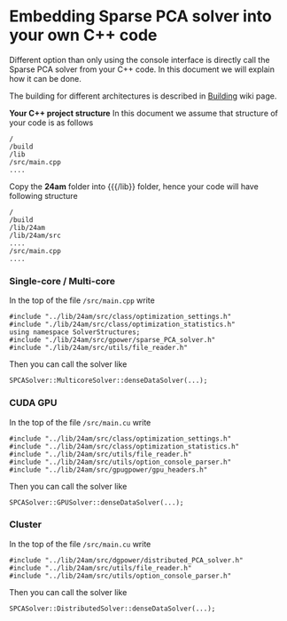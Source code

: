 # Embedding Sparse PCA solver into your own C++ code #

Different option than only using the console interface is directly call the Sparse PCA solver from your C++ code. In this document we will explain how it can be done.

The building for different architectures is described in [Building](Building.md) wiki page.

**Your C++ project structure** In this document we assume that structure of your code is as follows
```
/
/build
/lib
/src/main.cpp
....
```
Copy the **24am** folder into {{{/lib}} folder, hence your code will have following structure
```
/
/build
/lib/24am
/lib/24am/src
....
/src/main.cpp
....
```




### Single-core / Multi-core ###

In the top of the file `/src/main.cpp`
write
```
#include "../lib/24am/src/class/optimization_settings.h"
#include "./lib/24am/src/class/optimization_statistics.h"
using namespace SolverStructures;
#include "./lib/24am/src/gpower/sparse_PCA_solver.h"
#include "./lib/24am/src/utils/file_reader.h"
```

Then you can call the solver like
```
SPCASolver::MulticoreSolver::denseDataSolver(...);
```

### CUDA GPU ###

In the top of the file `/src/main.cu`
write
```
#include "../lib/24am/src/class/optimization_settings.h"
#include "../lib/24am/src/class/optimization_statistics.h"
#include "../lib/24am/src/utils/file_reader.h"
#include "../lib/24am/src/utils/option_console_parser.h"
#include "../lib/24am/src/gpugpower/gpu_headers.h"
```

Then you can call the solver like
```
SPCASolver::GPUSolver::denseDataSolver(...);
```

### Cluster ###

In the top of the file `/src/main.cu`
write
```
#include "../lib/24am/src/dgpower/distributed_PCA_solver.h"
#include "../lib/24am/src/utils/file_reader.h"
#include "../lib/24am/src/utils/option_console_parser.h"
```

Then you can call the solver like
```
SPCASolver::DistributedSolver::denseDataSolver(...);
```